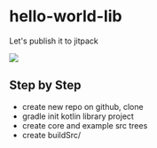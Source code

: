 # hello-world-lib

Let's publish it to jitpack

[![](https://jitpack.io/v/jangalinski/hello-world-lib.svg)](https://jitpack.io/#jangalinski/hello-world-lib)







## Step by Step

* create new repo on github, clone
* gradle init kotlin library project
* create core and example src trees 
* create buildSrc/
